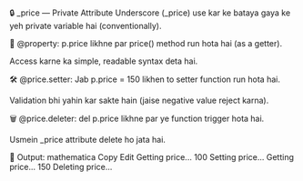 🔒 _price — Private Attribute
Underscore (_price) use kar ke bataya gaya ke yeh private variable hai (conventionally).

🧠 @property:
p.price likhne par price() method run hota hai (as a getter).

Access karne ka simple, readable syntax deta hai.

🛠 @price.setter:
Jab p.price = 150 likhen to setter function run hota hai.

Validation bhi yahin kar sakte hain (jaise negative value reject karna).

🗑 @price.deleter:
del p.price likhne par ye function trigger hota hai.

Usmein _price attribute delete ho jata hai.

🧪 Output:
mathematica
Copy
Edit
Getting price...
100
Setting price...
Getting price...
150
Deleting price...
